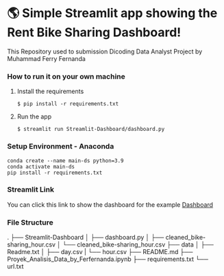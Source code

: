 # :earth_americas: Simple Streamlit app showing the Rent Bike Sharing Dashboard!

This Repository used to submission Dicoding Data Analyst Project by Muhammad Ferry Fernanda


### How to run it on your own machine

1. Install the requirements

   ```
   $ pip install -r requirements.txt
   ```

2. Run the app

   ```
   $ streamlit run Streamlit-Dashboard/dashboard.py
   ```

### Setup Environment - Anaconda
```
conda create --name main-ds python=3.9
conda activate main-ds
pip install -r requirements.txt
```
### Streamlit Link
You can click this link to show the dashboard for the example [Dashboard](https://ferfernanda-data-analyst-dicoding.streamlit.app/)

### File Structure
.
├── Streamlit-Dashboard
│   ├── dashboard.py
│   ├── cleaned_bike-sharing_hour.csv
│   └── cleaned_bike-sharing_hour.csv
├── data
│   ├── Readme.txt
│   ├── day.csv
|   └── hour.csv
├── README.md
├── Proyek_Analisis_Data_by_Ferfernanda.ipynb
├── requirements.txt
└── url.txt